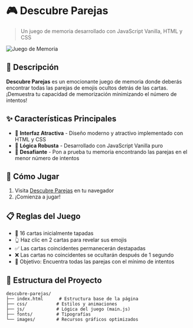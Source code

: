 # 🎮 Descubre Parejas

> Un juego de memoria desarrollado con JavaScript Vanilla, HTML y CSS

![Juego de Memoria](./images/imagen-proyecto.jpg)

## 📝 Descripción

**Descubre Parejas** es un emocionante juego de memoria donde deberás encontrar todas las parejas de emojis ocultos detrás de las cartas. ¡Demuestra tu capacidad de memorización minimizando el número de intentos!

## ✨ Características Principales

- 🎨 **Interfaz Atractiva** - Diseño moderno y atractivo implementado con HTML y CSS
- 🧠 **Lógica Robusta** - Desarrollado con JavaScript Vanilla puro
- 🎯 **Desafiante** - Pon a prueba tu memoria encontrando las parejas en el menor número de intentos

## 🎲 Cómo Jugar

1. Visita [Descubre Parejas](https://descubre-parejas.vercel.app/) en tu navegador
2. ¡Comienza a jugar!

## 📋 Reglas del Juego

- 🎴 16 cartas inicialmente tapadas
- 👆 Haz clic en 2 cartas para revelar sus emojis
- ✅ Las cartas coincidentes permanecerán destapadas
- ❌ Las cartas no coincidentes se ocultarán después de 1 segundo
- 🎯 Objetivo: Encuentra todas las parejas con el mínimo de intentos

## 📁 Estructura del Proyecto

```
descubre-parejas/
├── index.html      # Estructura base de la página
├── css/           # Estilos y animaciones
├── js/            # Lógica del juego (main.js)
├── fonts/         # Tipografías
└── images/        # Recursos gráficos optimizados
